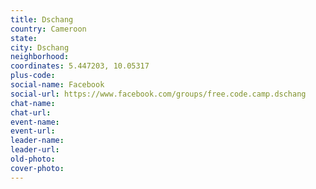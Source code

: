 ```yaml
---
title: Dschang
country: Cameroon
state: 
city: Dschang
neighborhood: 
coordinates: 5.447203, 10.05317
plus-code:
social-name: Facebook
social-url: https://www.facebook.com/groups/free.code.camp.dschang
chat-name:
chat-url:
event-name:
event-url:
leader-name:
leader-url:
old-photo: 
cover-photo:
---
```

